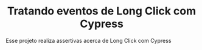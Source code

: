 <h1 align="center"> Tratando eventos de Long Click com Cypress </h1>
<p align="justify"> Esse projeto realiza assertivas acerca de Long Click com Cypress </p>